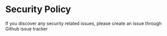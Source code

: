 # Security Policy

If you discover any security related issues, please create an issue through Github issue tracker
